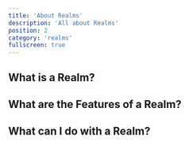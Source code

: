 ```yaml
---
title: 'About Realms'
description: 'All about Realms'
position: 2
category: 'realms'
fullscreen: true
---
```


## What is a Realm?

## What are the Features of a Realm?

## What can I do with a Realm?